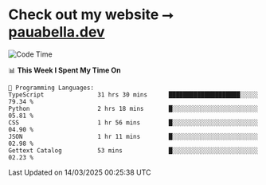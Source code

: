 # Check out my website ⭢ [pauabella.dev](https://pauabella.dev)

<!--START_SECTION:waka-->
![Code Time](http://img.shields.io/badge/Code%20Time-4%2C201%20hrs%2017%20mins-blue)

📊 **This Week I Spent My Time On** 

```text
💬 Programming Languages: 
TypeScript               31 hrs 30 mins      ████████████████████░░░░░   79.34 % 
Python                   2 hrs 18 mins       █░░░░░░░░░░░░░░░░░░░░░░░░   05.81 % 
CSS                      1 hr 56 mins        █░░░░░░░░░░░░░░░░░░░░░░░░   04.90 % 
JSON                     1 hr 11 mins        █░░░░░░░░░░░░░░░░░░░░░░░░   02.98 % 
Gettext Catalog          53 mins             █░░░░░░░░░░░░░░░░░░░░░░░░   02.23 % 
```


 Last Updated on 14/03/2025 00:25:38 UTC
<!--END_SECTION:waka-->
